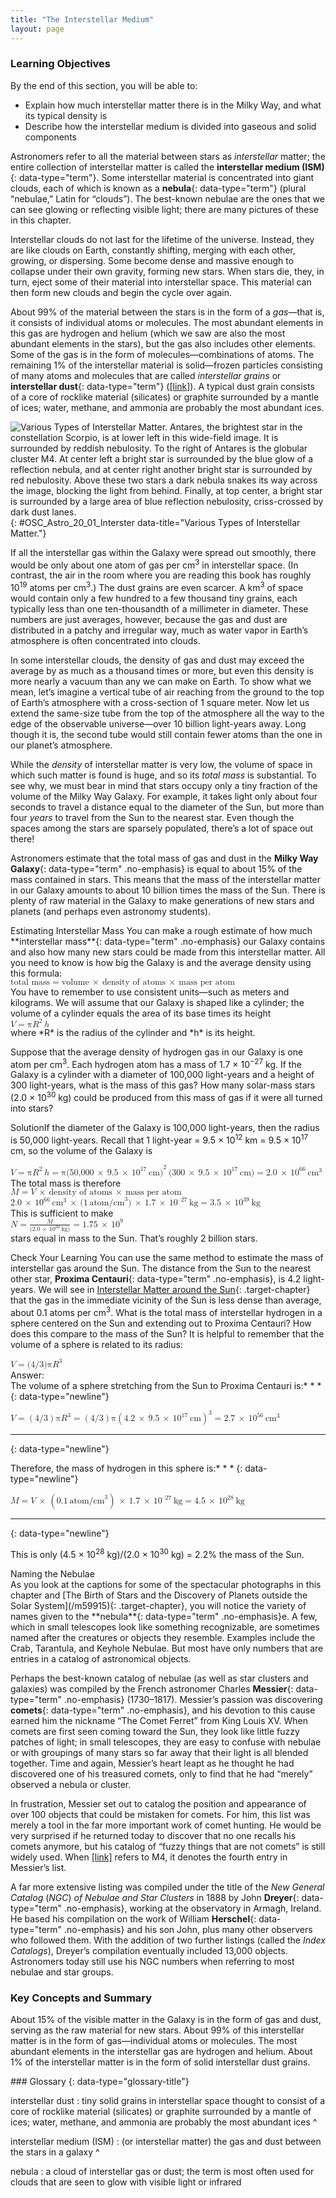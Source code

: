 ```yaml
---
title: "The Interstellar Medium"
layout: page
---
```



### Learning Objectives

By the end of this section, you will be able to:

* Explain how much interstellar matter there is in the Milky Way, and what its typical density is
* Describe how the interstellar medium is divided into gaseous and solid components

Astronomers refer to all the material between stars as *interstellar* matter; the entire collection of interstellar matter is called the **interstellar medium (ISM)**{: data-type="term"}. Some interstellar material is concentrated into giant clouds, each of which is known as a **nebula**{: data-type="term"} (plural “nebulae,” Latin for “clouds”). The best-known nebulae are the ones that we can see glowing or reflecting visible light; there are many pictures of these in this chapter.

Interstellar clouds do not last for the lifetime of the universe. Instead, they are like clouds on Earth, constantly shifting, merging with each other, growing, or dispersing. Some become dense and massive enough to collapse under their own gravity, forming new stars. When stars die, they, in turn, eject some of their material into interstellar space. This material can then form new clouds and begin the cycle over again.

About 99% of the material between the stars is in the form of a *gas*—that is, it consists of individual atoms or molecules. The most abundant elements in this gas are hydrogen and helium (which we saw are also the most abundant elements in the stars), but the gas also includes other elements. Some of the gas is in the form of molecules—combinations of atoms. The remaining 1% of the interstellar material is solid—frozen particles consisting of many atoms and molecules that are called *interstellar grains* or **interstellar dust**{: data-type="term"} ([\[link\]](#OSC_Astro_20_01_Interster)). A typical dust grain consists of a core of rocklike material (silicates) or graphite surrounded by a mantle of ices; water, methane, and ammonia are probably the most abundant ices.

 ![Various Types of Interstellar Matter. Antares, the brightest star in the constellation Scorpio, is at lower left in this wide-field image. It is surrounded by reddish nebulosity. To the right of Antares is the globular cluster M4. At center left a bright star is surrounded by the blue glow of a reflection nebula, and at center right another bright star is surrounded by red nebulosity. Above these two stars a dark nebula snakes its way across the image, blocking the light from behind. Finally, at top center, a bright star is surrounded by a large area of blue reflection nebulosity, criss-crossed by dark dust lanes.](../resources/OSC_Astro_20_01_Interster.jpg "The reddish nebulae in this spectacular photograph glow with light emitted by hydrogen atoms. The darkest areas are clouds of dust that block the light from stars behind them. The upper part of the picture is filled with the bluish glow of light reflected from hot stars embedded in the outskirts of a huge, cool cloud of dust and gas. The cool supergiant star Antares can be seen as a big, reddish patch in the lower-left part of the picture. The star is shedding some of its outer atmosphere and is surrounded by a cloud of its own making that reflects the red light of the star. The red nebula in the middle right partially surrounds the star Sigma Scorpii. (To the right of Antares, you can see M4, a much more distant cluster of extremely old stars.) (credit: modification of work by ESO/Digitized Sky Survey 2)"){: #OSC_Astro_20_01_Interster data-title="Various Types of Interstellar Matter."}

If all the interstellar gas within the Galaxy were spread out smoothly, there would be only about one atom of gas per cm<sup>3</sup> in interstellar space. (In contrast, the air in the room where you are reading this book has roughly 10<sup>19</sup> atoms per cm<sup>3</sup>.) The dust grains are even scarcer. A km<sup>3</sup> of space would contain only a few hundred to a few thousand tiny grains, each typically less than one ten-thousandth of a millimeter in diameter. These numbers are just averages, however, because the gas and dust are distributed in a patchy and irregular way, much as water vapor in Earth’s atmosphere is often concentrated into clouds.

In some interstellar clouds, the density of gas and dust may exceed the average by as much as a thousand times or more, but even this density is more nearly a vacuum than any we can make on Earth. To show what we mean, let’s imagine a vertical tube of air reaching from the ground to the top of Earth’s atmosphere with a cross-section of 1 square meter. Now let us extend the same-size tube from the top of the atmosphere all the way to the edge of the observable universe—over 10 billion light-years away. Long though it is, the second tube would still contain fewer atoms than the one in our planet’s atmosphere.

While the *density* of interstellar matter is very low, the volume of space in which such matter is found is huge, and so its *total* *mass* is substantial. To see why, we must bear in mind that stars occupy only a tiny fraction of the volume of the Milky Way Galaxy. For example, it takes light only about four seconds to travel a distance equal to the diameter of the Sun, but more than four *years* to travel from the Sun to the nearest star. Even though the spaces among the stars are sparsely populated, there’s a lot of space out there!

Astronomers estimate that the total mass of gas and dust in the **Milky Way Galaxy**{: data-type="term" .no-emphasis} is equal to about 15% of the mass contained in stars. This means that the mass of the interstellar matter in our Galaxy amounts to about 10 billion times the mass of the Sun. There is plenty of raw material in the Galaxy to make generations of new stars and planets (and perhaps even astronomy students).

<div data-type="example" markdown="1">
<span data-type="title">Estimating Interstellar Mass</span> You can make a rough estimate of how much **interstellar mass**{: data-type="term" .no-emphasis} our Galaxy contains and also how many new stars could be made from this interstellar matter. All you need to know is how big the Galaxy is and the average density using this formula:

<div data-type="equation" class="unnumbered" data-label="">
<math xmlns="http://www.w3.org/1998/Math/MathML"><mrow><mtext>total mass</mtext><mo>=</mo><mtext>volume</mtext><mspace width="0.2em" /><mo>×</mo><mspace width="0.2em" /><mtext>density of atoms</mtext><mspace width="0.2em" /><mo>×</mo><mspace width="0.2em" /><mtext>mass per atom</mtext></mrow></math>
</div>
You have to remember to use consistent units—such as meters and kilograms. We will assume that our Galaxy is shaped like a cylinder; the volume of a cylinder equals the area of its base times its height

<div data-type="equation" class="unnumbered" data-label="">
<math xmlns="http://www.w3.org/1998/Math/MathML"><mrow><mi>V</mi><mo>=</mo><mtext>π</mtext><msup><mi>R</mi><mn>2</mn></msup><mspace width="0.2em" /><mi>h</mi></mrow></math>
</div>
where *R* is the radius of the cylinder and *h* is its height.

Suppose that the average density of hydrogen gas in our Galaxy is one atom per cm<sup>3</sup>. Each hydrogen atom has a mass of 1.7 × 10<sup>−27</sup> kg. If the Galaxy is a cylinder with a diameter of 100,000 light-years and a height of 300 light-years, what is the mass of this gas? How many solar-mass stars (2.0 × 10<sup>30</sup> kg) could be produced from this mass of gas if it were all turned into stars?

<span data-type="title">Solution</span>If the diameter of the Galaxy is 100,000 light-years, then the radius is 50,000 light-years. Recall that 1 light-year = 9.5 × 10<sup>12</sup> km = 9.5 × 10<sup>17</sup> cm, so the volume of the Galaxy is

<div data-type="equation" class="unnumbered" data-label="">
<math xmlns="http://www.w3.org/1998/Math/MathML"><mrow><mi>V</mi><mo>=</mo><mtext>π</mtext><msup><mi>R</mi><mn>2</mn></msup><mspace width="0.2em" /><mi>h</mi><mo>=</mo><mtext>π</mtext><msup><mrow><mo stretchy="false">(</mo><mn>50,000</mn><mspace width="0.2em" /><mo>×</mo><mspace width="0.2em" /><mn>9.5</mn><mspace width="0.2em" /><mo>×</mo><mspace width="0.2em" /><msup><mrow><mn>10</mn></mrow><mrow><mn>17</mn></mrow></msup><mspace width="0.2em" /><mtext>cm</mtext><mo stretchy="false">)</mo></mrow><mrow><mn>2</mn></mrow></msup><mspace width="0.2em" /><mo stretchy="false">(</mo><mn>300</mn><mspace width="0.2em" /><mo>×</mo><mspace width="0.2em" /><mn>9.5</mn><mspace width="0.2em" /><mo>×</mo><mspace width="0.2em" /><msup><mrow><mn>10</mn></mrow><mrow><mn>17</mn></mrow></msup><mspace width="0.2em" /><mtext>cm</mtext><mo stretchy="false">)</mo><mo>=</mo><mn>2.0</mn><mspace width="0.2em" /><mo>×</mo><mspace width="0.2em" /><msup><mrow><mn>10</mn></mrow><mrow><mn>66</mn></mrow></msup><mspace width="0.2em" /><msup><mrow><mtext>cm</mtext></mrow><mn>3</mn></msup></mrow></math>
</div>
The total mass is therefore

<div data-type="equation" class="unnumbered" data-label="">
<math xmlns="http://www.w3.org/1998/Math/MathML"><mrow><mi>M</mi><mo>=</mo><mi>V</mi><mspace width="0.2em" /><mo>×</mo><mspace width="0.2em" /><mtext>density of atoms</mtext><mspace width="0.2em" /><mo>×</mo><mspace width="0.2em" /><mtext>mass per atom</mtext></mrow></math>
</div>
<div data-type="equation" class="unnumbered" data-label="">
<math xmlns="http://www.w3.org/1998/Math/MathML"><mrow><mn>2.0</mn><mspace width="0.2em" /><mo>×</mo><mspace width="0.2em" /><msup><mrow><mn>10</mn></mrow><mrow><mn>66</mn></mrow></msup><mspace width="0.2em" /><msup><mrow><mtext>cm</mtext></mrow><mn>3</mn></msup><mspace width="0.2em" /><mo>×</mo><mspace width="0.2em" /><mrow><mo stretchy="false">(</mo><mrow><msup><mrow><mn>1</mn><mspace width="0.2em" /><mtext>atom/cm</mtext></mrow><mn>3</mn></msup></mrow><mo stretchy="false">)</mo></mrow><mspace width="0.2em" /><mo>×</mo><mspace width="0.2em" /><mn>1.7</mn><mspace width="0.2em" /><mo>×</mo><mspace width="0.2em" /><msup><mrow><mn>10</mn></mrow><mrow><mn>–27</mn></mrow></msup><mspace width="0.2em" /><mtext>kg</mtext><mo>=</mo><mn>3.5</mn><mspace width="0.2em" /><mo>×</mo><mspace width="0.2em" /><msup><mrow><mn>10</mn></mrow><mrow><mn>39</mn></mrow></msup><mspace width="0.2em" /><mtext>kg</mtext></mrow></math>
</div>
This is sufficient to make

<div data-type="equation" class="unnumbered" data-label="">
<math xmlns="http://www.w3.org/1998/Math/MathML"><mrow><mi>N</mi><mo>=</mo><mfrac><mi>M</mi><mrow><mrow><mo stretchy="false">(</mo><mrow><mn>2.0</mn><mspace width="0.2em" /><mo>×</mo><mspace width="0.2em" /><msup><mrow><mn>10</mn></mrow><mrow><mn>30</mn></mrow></msup><mspace width="0.2em" /><mtext>kg</mtext></mrow><mo stretchy="false">)</mo></mrow></mrow></mfrac><mo>=</mo><mn>1.75</mn><mspace width="0.2em" /><mo>×</mo><mspace width="0.2em" /><msup><mrow><mn>10</mn></mrow><mn>9</mn></msup></mrow></math>
</div>
stars equal in mass to the Sun. That’s roughly 2 billion stars.

<span data-type="title">Check Your Learning</span> You can use the same method to estimate the mass of interstellar gas around the Sun. The distance from the Sun to the nearest other star, **Proxima Centauri**{: data-type="term" .no-emphasis}, is 4.2 light-years. We will see in [Interstellar Matter around the Sun](/m59914){: .target-chapter} that the gas in the immediate vicinity of the Sun is less dense than average, about 0.1 atoms per cm<sup>3</sup>. What is the total mass of interstellar hydrogen in a sphere centered on the Sun and extending out to Proxima Centauri? How does this compare to the mass of the Sun? It is helpful to remember that the volume of a sphere is related to its radius:

<div data-type="equation" class="unnumbered" data-label="">
<math xmlns="http://www.w3.org/1998/Math/MathML"><mrow><mi>V</mi><mo>=</mo><mo stretchy="false">(</mo><mn>4</mn><mtext>/</mtext><mn>3</mn><mo stretchy="false">)</mo><mtext>π</mtext><msup><mi>R</mi><mn>3</mn></msup></mrow></math>
</div>
<div data-type="note" markdown="1">
<div data-type="title">
Answer:
</div>
The volume of a sphere stretching from the Sun to Proxima Centauri is:* * *
{: data-type="newline"}

 <math xmlns="http://www.w3.org/1998/Math/MathML"><mrow><mi>V</mi><mo>=</mo><mrow><mo>(</mo><mrow><mn>4</mn><mtext>/</mtext><mn>3</mn></mrow><mo>)</mo></mrow><mtext>π</mtext><msup><mi>R</mi><mn>3</mn></msup><mo>=</mo><mrow><mo>(</mo><mrow><mn>4</mn><mtext>/</mtext><mn>3</mn></mrow><mo>)</mo></mrow><mtext>π</mtext><msup><mrow><mrow><mo>(</mo><mrow><mn>4.2</mn><mspace width="0.2em" /><mo>×</mo><mspace width="0.2em" /><mn>9.5</mn><mspace width="0.2em" /><mo>×</mo><mspace width="0.2em" /><msup><mrow><mn>10</mn></mrow><mrow><mn>17</mn></mrow></msup><mspace width="0.2em" /><mtext>cm</mtext></mrow><mo>)</mo></mrow></mrow><mn>3</mn></msup><mo>=</mo><mn>2.7</mn><mspace width="0.2em" /><mo>×</mo><mspace width="0.2em" /><msup><mrow><mn>10</mn></mrow><mrow><mn>56</mn></mrow></msup><mspace width="0.2em" /><msup><mrow><mtext>cm</mtext></mrow><mn>3</mn></msup></mrow></math>

* * *
{: data-type="newline"}

 Therefore, the mass of hydrogen in this sphere is:* * *
{: data-type="newline"}

 <math xmlns="http://www.w3.org/1998/Math/MathML"><mrow><mi>M</mi><mo>=</mo><mi>V</mi><mspace width="0.2em" /><mo>×</mo><mspace width="0.2em" /><mrow><mo>(</mo><mrow><mn>0.1</mn><mspace width="0.2em" /><msup><mrow><mtext>atom/cm</mtext></mrow><mn>3</mn></msup></mrow><mo>)</mo></mrow><mspace width="0.2em" /><mo>×</mo><mspace width="0.2em" /><mn>1.7</mn><mspace width="0.2em" /><mo>×</mo><mspace width="0.2em" /><msup><mrow><mn>10</mn></mrow><mrow><mn>–27</mn></mrow></msup><mspace width="0.2em" /><mtext>kg</mtext><mo>=</mo><mn>4.5</mn><mspace width="0.2em" /><mo>×</mo><mspace width="0.2em" /><msup><mrow><mn>10</mn></mrow><mrow><mtext>28</mtext></mrow></msup><mspace width="0.2em" /><mtext>kg</mtext></mrow></math>

* * *
{: data-type="newline"}

 This is only (4.5 × 10<sup>28</sup> kg)/(2.0 × 10<sup>30</sup> kg) = 2.2% the mass of the Sun.

</div>
</div>

<div data-type="note" class="astronomy astronomy-basics" markdown="1">
<div data-type="title">
Naming the Nebulae
</div>
As you look at the captions for some of the spectacular photographs in this chapter and [The Birth of Stars and the Discovery of Planets outside the Solar System](/m59915){: .target-chapter}, you will notice the variety of names given to the **nebula**{: data-type="term" .no-emphasis}e. A few, which in small telescopes look like something recognizable, are sometimes named after the creatures or objects they resemble. Examples include the Crab, Tarantula, and Keyhole Nebulae. But most have only numbers that are entries in a catalog of astronomical objects.

Perhaps the best-known catalog of nebulae (as well as star clusters and galaxies) was compiled by the French astronomer Charles **Messier**{: data-type="term" .no-emphasis} (1730–1817). Messier’s passion was discovering **comets**{: data-type="term" .no-emphasis}, and his devotion to this cause earned him the nickname “The Comet Ferret” from King Louis XV. When comets are first seen coming toward the Sun, they look like little fuzzy patches of light; in small telescopes, they are easy to confuse with nebulae or with groupings of many stars so far away that their light is all blended together. Time and again, Messier’s heart leapt as he thought he had discovered one of his treasured comets, only to find that he had “merely” observed a nebula or cluster.

In frustration, Messier set out to catalog the position and appearance of over 100 objects that could be mistaken for comets. For him, this list was merely a tool in the far more important work of comet hunting. He would be very surprised if he returned today to discover that no one recalls his comets anymore, but his catalog of “fuzzy things that are not comets” is still widely used. When [\[link\]](#OSC_Astro_20_01_Interster) refers to M4, it denotes the fourth entry in Messier’s list.

A far more extensive listing was compiled under the title of the *New General Catalog* (*NGC*) *of Nebulae and Star Clusters* in 1888 by John **Dreyer**{: data-type="term" .no-emphasis}, working at the observatory in Armagh, Ireland. He based his compilation on the work of William **Herschel**{: data-type="term" .no-emphasis} and his son John, plus many other observers who followed them. With the addition of two further listings (called the *Index Catalogs*), Dreyer’s compilation eventually included 13,000 objects. Astronomers today still use his NGC numbers when referring to most nebulae and star groups.

</div>

### Key Concepts and Summary

About 15% of the visible matter in the Galaxy is in the form of gas and dust, serving as the raw material for new stars. About 99% of this interstellar matter is in the form of gas—individual atoms or molecules. The most abundant elements in the interstellar gas are hydrogen and helium. About 1% of the interstellar matter is in the form of solid interstellar dust grains.

<div data-type="glossary" markdown="1">
### Glossary
{: data-type="glossary-title"}

interstellar dust
: tiny solid grains in interstellar space thought to consist of a core of rocklike material (silicates) or graphite surrounded by a mantle of ices; water, methane, and ammonia are probably the most abundant ices
^

interstellar medium (ISM)
: (or interstellar matter) the gas and dust between the stars in a galaxy
^

nebula
: a cloud of interstellar gas or dust; the term is most often used for clouds that are seen to glow with visible light or infrared

</div>

